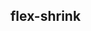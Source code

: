 ## flex-shrink


<!-- CSSJSON.flex-shrink.description -->

<!-- CSSJSON.flex-shrink.syntax -->

<!-- CSSJSON.flex-shrink.values -->

<!-- CSSJSON.flex-shrink.defaultValue -->

<!-- CSSJSON.flex-shrink.unixTags -->

<!-- CSSJSON.flex-shrink.compatibility -->

<!-- CSSJSON.flex-shrink.reference -->